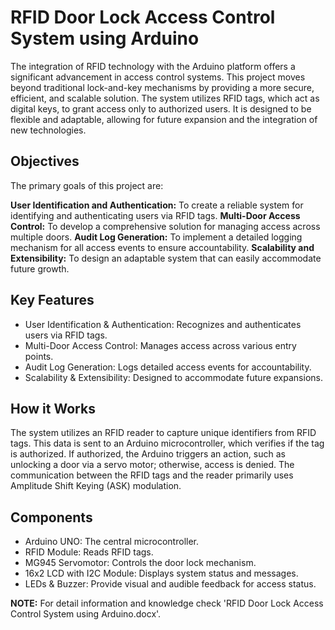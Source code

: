 # RFID Door Lock Access Control System using Arduino

The integration of RFID technology with the Arduino platform offers a significant advancement in access control systems. This project moves beyond traditional lock-and-key mechanisms by providing a more secure, efficient, and scalable solution. The system utilizes RFID tags, which act as digital keys, to grant access only to authorized users. It is designed to be flexible and adaptable, allowing for future expansion and the integration of new technologies. 

## Objectives

The primary goals of this project are: 

**User Identification and Authentication:** To create a reliable system for identifying and authenticating users via RFID tags. 
**Multi-Door Access Control:** To develop a comprehensive solution for managing access across multiple doors.
**Audit Log Generation:** To implement a detailed logging mechanism for all access events to ensure accountability.
**Scalability and Extensibility:** To design an adaptable system that can easily accommodate future growth.

## Key Features

- User Identification & Authentication: Recognizes and authenticates users via RFID tags.
- Multi-Door Access Control: Manages access across various entry points.
- Audit Log Generation: Logs detailed access events for accountability.
- Scalability & Extensibility: Designed to accommodate future expansions.

## How it Works
The system utilizes an RFID reader to capture unique identifiers from RFID tags. This data is sent to an Arduino microcontroller, which verifies if the tag is authorized. If authorized, the Arduino triggers an action, such as unlocking a door via a servo motor; otherwise, access is denied. The communication between the RFID tags and the reader primarily uses Amplitude Shift Keying (ASK) modulation.

## Components

- Arduino UNO: The central microcontroller.
- RFID Module: Reads RFID tags.
- MG945 Servomotor: Controls the door lock mechanism.
- 16x2 LCD with I2C Module: Displays system status and messages.
- LEDs & Buzzer: Provide visual and audible feedback for access status.




**NOTE:** For detail information and knowledge check 'RFID Door Lock Access Control System using Arduino.docx'.
